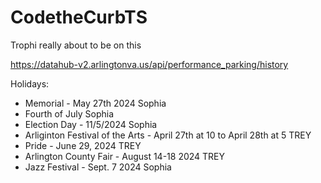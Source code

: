 # CodetheCurbTS
Trophi really about to be on this

https://datahub-v2.arlingtonva.us/api/performance_parking/history

Holidays:
* Memorial - May 27th 2024 Sophia  
* Fourth of July  Sophia
* Election Day - 11/5/2024 Sophia
* Arliginton Festival of the Arts - April 27th at 10 to April 28th at 5 TREY
* Pride - June 29, 2024 TREY
* Arlington County Fair - August 14-18 2024 TREY
* Jazz Festival - Sept. 7 2024 Sophia
